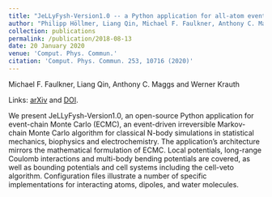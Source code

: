 ```yaml
---
title: "JeLLyFysh-Version1.0 -- a Python application for all-atom event-chain Monte Carlo"
author: "Philipp Höllmer, Liang Qin, Michael F. Faulkner, Anthony C. Maggs and Werner Krauth"
collection: publications
permalink: /publication/2018-08-13
date: 20 January 2020
venue: 'Comput. Phys. Commun.'
citation: 'Comput. Phys. Commun. 253, 10716 (2020)'
---
```


Michael F. Faulkner, Liang Qin, Anthony C. Maggs and Werner Krauth

Links: [arXiv](https://arxiv.org/abs/1907.12502) and [DOI](https://doi.org/10.1016/j.cpc.2020.107168).

We present JeLLyFysh-Version1.0, an open-source Python application for event-chain Monte Carlo (ECMC), an event-driven irreversible Markov-chain Monte Carlo algorithm for classical N-body simulations in statistical mechanics, biophysics and electrochemistry. The application’s architecture mirrors the mathematical formulation of ECMC. Local potentials, long-range Coulomb interactions and multi-body bending potentials are covered, as well as bounding potentials and cell systems including the cell-veto algorithm. Configuration files illustrate a number of specific implementations for interacting atoms, dipoles, and water molecules.
